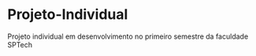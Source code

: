 # Projeto-Individual
Projeto individual em desenvolvimento no primeiro semestre da faculdade SPTech
